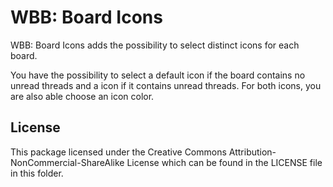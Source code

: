 WBB: Board Icons
================

WBB: Board Icons adds the possibility to select distinct icons for each board.

You have the possibility to select a default icon if the board contains no unread threads and a icon if it contains unread threads. For both icons, you are also able choose an icon color.


License
-------

This package licensed under the Creative Commons Attribution-NonCommercial-ShareAlike License which can be found in the LICENSE file in this folder.
